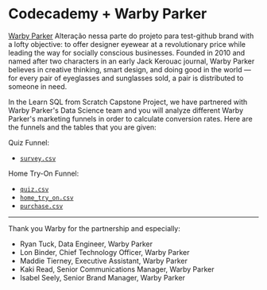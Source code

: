 # Codecademy + Warby Parker

[Warby Parker](www.warbyparker.com) Alteração nessa parte do projeto para test-github brand with a lofty objective: to offer designer eyewear at a revolutionary price while leading the way for socially conscious businesses. Founded in 2010 and named after two characters in an early Jack Kerouac journal, Warby Parker believes in creative thinking, smart design, and doing good in the world — for every pair of eyeglasses and sunglasses sold, a pair is distributed to someone in need.

In the Learn SQL from Scratch Capstone Project, we have partnered with Warby Parker's Data Science team and you will analyze different Warby Parker's marketing funnels in order to calculate conversion rates. Here are the funnels and the tables that you are given:

Quiz Funnel:

- [`survey.csv`](survey.csv)

Home Try-On Funnel:

- [`quiz.csv`](quiz.csv)
- [`home_try_on.csv`](home_try_on.csv)
- [`purchase.csv`](purchase.csv)

---

Thank you Warby for the partnership and especially:

- Ryan Tuck, Data Engineer, Warby Parker
- Lon Binder, Chief Technology Officer, Warby Parker
- Maddie Tierney, Executive Assistant, Warby Parker
- Kaki Read, Senior Communications Manager, Warby Parker
- Isabel Seely, Senior Brand Manager, Warby Parker
